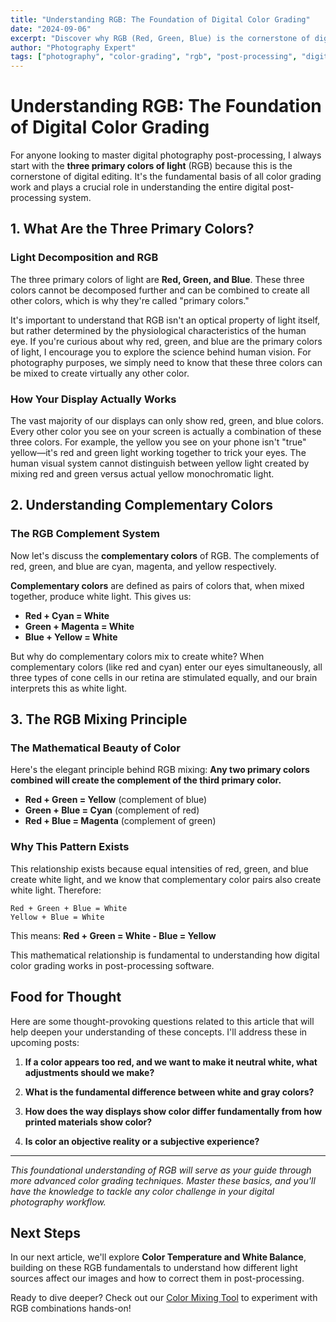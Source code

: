 ```yaml
---
title: "Understanding RGB: The Foundation of Digital Color Grading"
date: "2024-09-06"
excerpt: "Discover why RGB (Red, Green, Blue) is the cornerstone of digital post-processing and the fundamental basis for all color grading work."
author: "Photography Expert"
tags: ["photography", "color-grading", "rgb", "post-processing", "digital-imaging"]
---
```


# Understanding RGB: The Foundation of Digital Color Grading

For anyone looking to master digital photography post-processing, I always start with the **three primary colors of light** (RGB) because this is the cornerstone of digital editing. It's the fundamental basis of all color grading work and plays a crucial role in understanding the entire digital post-processing system.

## 1. What Are the Three Primary Colors?

### Light Decomposition and RGB

The three primary colors of light are **Red, Green, and Blue**. These three colors cannot be decomposed further and can be combined to create all other colors, which is why they're called "primary colors."

It's important to understand that RGB isn't an optical property of light itself, but rather determined by the physiological characteristics of the human eye. If you're curious about why red, green, and blue are the primary colors of light, I encourage you to explore the science behind human vision. For photography purposes, we simply need to know that these three colors can be mixed to create virtually any other color.

### How Your Display Actually Works

The vast majority of our displays can only show red, green, and blue colors. Every other color you see on your screen is actually a combination of these three colors. For example, the yellow you see on your phone isn't "true" yellow—it's red and green light working together to trick your eyes. The human visual system cannot distinguish between yellow light created by mixing red and green versus actual yellow monochromatic light.

## 2. Understanding Complementary Colors

### The RGB Complement System

Now let's discuss the **complementary colors** of RGB. The complements of red, green, and blue are cyan, magenta, and yellow respectively.

**Complementary colors** are defined as pairs of colors that, when mixed together, produce white light. This gives us:

- **Red + Cyan = White**
- **Green + Magenta = White**  
- **Blue + Yellow = White**

But why do complementary colors mix to create white? When complementary colors (like red and cyan) enter our eyes simultaneously, all three types of cone cells in our retina are stimulated equally, and our brain interprets this as white light.

## 3. The RGB Mixing Principle

### The Mathematical Beauty of Color

Here's the elegant principle behind RGB mixing: **Any two primary colors combined will create the complement of the third primary color.**

- **Red + Green = Yellow** (complement of blue)
- **Green + Blue = Cyan** (complement of red)
- **Red + Blue = Magenta** (complement of green)

### Why This Pattern Exists

This relationship exists because equal intensities of red, green, and blue create white light, and we know that complementary color pairs also create white light. Therefore:

```
Red + Green + Blue = White
Yellow + Blue = White
```

This means: **Red + Green = White - Blue = Yellow**

This mathematical relationship is fundamental to understanding how digital color grading works in post-processing software.

## Food for Thought

Here are some thought-provoking questions related to this article that will help deepen your understanding of these concepts. I'll address these in upcoming posts:

1. **If a color appears too red, and we want to make it neutral white, what adjustments should we make?**

2. **What is the fundamental difference between white and gray colors?**

3. **How does the way displays show color differ fundamentally from how printed materials show color?**

4. **Is color an objective reality or a subjective experience?**

---

*This foundational understanding of RGB will serve as your guide through more advanced color grading techniques. Master these basics, and you'll have the knowledge to tackle any color challenge in your digital photography workflow.*

## Next Steps

In our next article, we'll explore **Color Temperature and White Balance**, building on these RGB fundamentals to understand how different light sources affect our images and how to correct them in post-processing.

Ready to dive deeper? Check out our [Color Mixing Tool](/) to experiment with RGB combinations hands-on!
